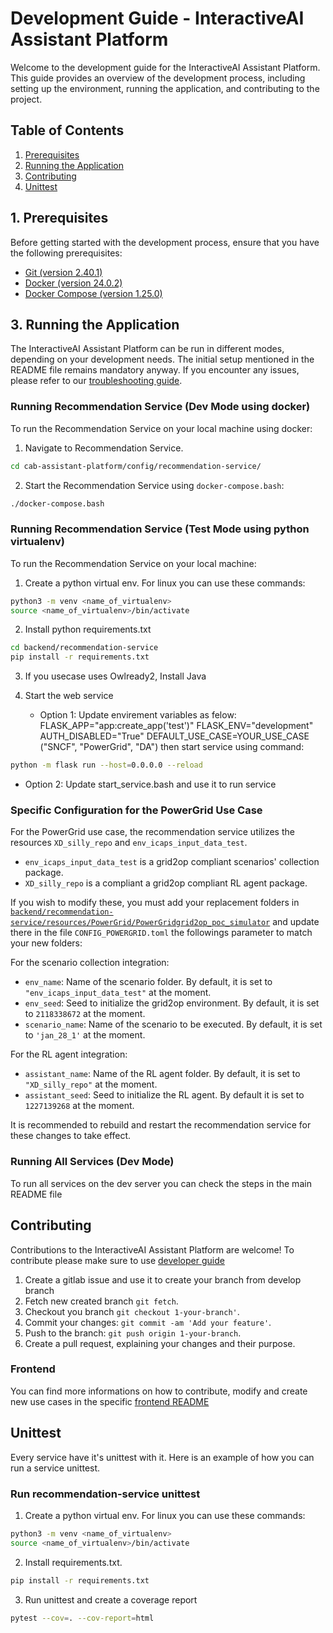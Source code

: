 # Development Guide - InteractiveAI Assistant Platform

Welcome to the development guide for the InteractiveAI Assistant Platform. This guide provides an overview of the development process, including setting up the environment, running the application, and contributing to the project.

## Table of Contents

1. [Prerequisites](#prerequisites)
2. [Running the Application](#running-the-application)
3. [Contributing](#contributing)
4. [Unittest](#Unittest)


## 1. Prerequisites<a name="prerequisites"></a>

Before getting started with the development process, ensure that you have the following prerequisites:

- [Git (version 2.40.1)](https://git-scm.com/)
- [Docker (version 24.0.2)](https://www.docker.com/)
- [Docker Compose (version 1.25.0)](https://www.docker.com/) 

## 3. Running the Application<a name="running-the-application"></a>

The InteractiveAI Assistant Platform can be run in different modes, depending on your development needs. The initial setup mentioned in the README file remains mandatory anyway. If you encounter any issues, please refer to our [troubleshooting guide](docs/troubleshooting.md).

### Running Recommendation Service (Dev Mode using docker)

To run the Recommendation Service on your local machine using docker:

1. Navigate to Recommendation Service.
```sh
cd cab-assistant-platform/config/recommendation-service/

```

2. Start the Recommendation Service using `docker-compose.bash`:

```sh
./docker-compose.bash

```

### Running Recommendation Service (Test Mode using python virtualenv)

To run the Recommendation Service on your local machine:

1. Create a python virtual env. For linux you can use these commands:

```sh
python3 -m venv <name_of_virtualenv>
source <name_of_virtualenv>/bin/activate
```

2. Install python requirements.txt

```sh
cd backend/recommendation-service
pip install -r requirements.txt
```

3. If you usecase uses Owlready2, Install Java

4. Start the web service
   * Option 1:
      Update envirement variables as felow:
         FLASK_APP="app:create_app('test')"
         FLASK_ENV="development"
         AUTH_DISABLED="True"
         DEFAULT_USE_CASE=YOUR_USE_CASE ("SNCF", "PowerGrid", "DA")
      then start service using command:
```sh
python -m flask run --host=0.0.0.0 --reload
```

   * Option 2:
      Update start_service.bash and use it to run service

### Specific Configuration for the PowerGrid Use Case

For the PowerGrid use case, the recommendation service utilizes the resources `XD_silly_repo` and `env_icaps_input_data_test`. 
- `env_icaps_input_data_test` is a grid2op compliant scenarios' collection package.
- `XD_silly_repo` is a compliant a grid2op compliant RL agent package.

If you wish to modify these, you must add your replacement folders in [`backend/recommendation-service/resources/PowerGrid/PowerGridgrid2op_poc_simulator`](../backend/recommendation-service/resources/PowerGrid/PowerGridgrid2op_poc_simulator) and update there in the file `CONFIG_POWERGRID.toml` the followings parameter to match your new folders:

For the scenario collection integration:
- `env_name`: Name of the scenario folder. By default, it is set to `"env_icaps_input_data_test"` at the moment.
- `env_seed`: Seed to initialize the grid2op environment. By default, it is set to `2118338672` at the moment.
- `scenario_name`: Name of the scenario to be executed. By default, it is set to `'jan_28_1'` at the moment.

For the RL agent integration:
- `assistant_name`: Name of the RL agent folder. By default, it is set to `"XD_silly_repo"` at the moment.
- `assistant_seed`: Seed to initialize the RL agent. By default it is set to `1227139268` at the moment.

It is recommended to rebuild and restart the recommendation service for these changes to take effect.

### Running All Services (Dev Mode)

To run all services on the dev server you can check the steps in the main README file

## Contributing

Contributions to the InteractiveAI Assistant Platform are welcome! To contribute please make sure to use [developer guide](docs/developer-guide.md)

1. Create a gitlab issue and use it to create your branch from develop branch
2. Fetch new created branch `git fetch`.
3. Checkout you branch `git checkout 1-your-branch'`.
4. Commit your changes: `git commit -am 'Add your feature'`.
5. Push to the branch: `git push origin 1-your-branch`.
6. Create a pull request, explaining your changes and their purpose.

### Frontend

You can find more informations on how to contribute, modify and create new use cases in the specific [frontend README](../frontend/README.md)


## Unittest

Every service have it's unittest with it. Here is an example of how you can run a service unittest.

### Run recommendation-service unittest

1. Create a python virtual env. For linux you can use these commands:

```sh
python3 -m venv <name_of_virtualenv>
source <name_of_virtualenv>/bin/activate
```

2. Install requirements.txt.

```sh
pip install -r requirements.txt
```

3. Run unittest and create a coverage report

```sh
pytest --cov=. --cov-report=html
```
